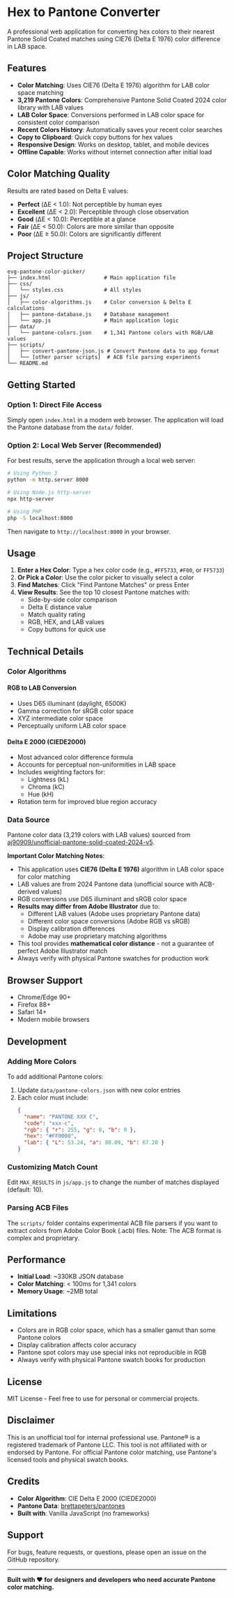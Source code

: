 # Hex to Pantone Converter

A professional web application for converting hex colors to their nearest Pantone Solid Coated matches using CIE76 (Delta E 1976) color difference in LAB space.

## Features

- **Color Matching**: Uses CIE76 (Delta E 1976) algorithm for LAB color space matching
- **3,219 Pantone Colors**: Comprehensive Pantone Solid Coated 2024 color library with LAB values
- **LAB Color Space**: Conversions performed in LAB color space for consistent color comparison
- **Recent Colors History**: Automatically saves your recent color searches
- **Copy to Clipboard**: Quick copy buttons for hex values
- **Responsive Design**: Works on desktop, tablet, and mobile devices
- **Offline Capable**: Works without internet connection after initial load

## Color Matching Quality

Results are rated based on Delta E values:

- **Perfect** (ΔE < 1.0): Not perceptible by human eyes
- **Excellent** (ΔE < 2.0): Perceptible through close observation
- **Good** (ΔE < 10.0): Perceptible at a glance
- **Fair** (ΔE < 50.0): Colors are more similar than opposite
- **Poor** (ΔE ≥ 50.0): Colors are significantly different

## Project Structure

```
evg-pantone-color-picker/
├── index.html                 # Main application file
├── css/
│   └── styles.css             # All styles
├── js/
│   ├── color-algorithms.js    # Color conversion & Delta E calculations
│   ├── pantone-database.js    # Database management
│   └── app.js                 # Main application logic
├── data/
│   └── pantone-colors.json    # 1,341 Pantone colors with RGB/LAB values
├── scripts/
│   ├── convert-pantone-json.js # Convert Pantone data to app format
│   └── [other parser scripts]  # ACB file parsing experiments
└── README.md
```

## Getting Started

### Option 1: Direct File Access

Simply open `index.html` in a modern web browser. The application will load the Pantone database from the `data/` folder.

### Option 2: Local Web Server (Recommended)

For best results, serve the application through a local web server:

```bash
# Using Python 3
python -m http.server 8000

# Using Node.js http-server
npx http-server

# Using PHP
php -S localhost:8000
```

Then navigate to `http://localhost:8000` in your browser.

## Usage

1. **Enter a Hex Color**: Type a hex color code (e.g., `#FF5733`, `#F00`, or `FF5733`)
2. **Or Pick a Color**: Use the color picker to visually select a color
3. **Find Matches**: Click "Find Pantone Matches" or press Enter
4. **View Results**: See the top 10 closest Pantone matches with:
   - Side-by-side color comparison
   - Delta E distance value
   - Match quality rating
   - RGB, HEX, and LAB values
   - Copy buttons for quick use

## Technical Details

### Color Algorithms

#### RGB to LAB Conversion
- Uses D65 illuminant (daylight, 6500K)
- Gamma correction for sRGB color space
- XYZ intermediate color space
- Perceptually uniform LAB color space

#### Delta E 2000 (CIEDE2000)
- Most advanced color difference formula
- Accounts for perceptual non-uniformities in LAB space
- Includes weighting factors for:
  - Lightness (kL)
  - Chroma (kC)
  - Hue (kH)
- Rotation term for improved blue region accuracy

### Data Source

Pantone color data (3,219 colors with LAB values) sourced from [aj90909/unofficial-pantone-solid-coated-2024-v5](https://github.com/aj90909/unofficial-pantone-solid-coated-2024-v5).

**Important Color Matching Notes**:
- This application uses **CIE76 (Delta E 1976)** algorithm in LAB color space for color matching
- LAB values are from 2024 Pantone data (unofficial source with ACB-derived values)
- RGB conversions use D65 illuminant and sRGB color space
- **Results may differ from Adobe Illustrator** due to:
  - Different LAB values (Adobe uses proprietary Pantone data)
  - Different color space conversions (Adobe RGB vs sRGB)
  - Display calibration differences
  - Adobe may use proprietary matching algorithms
- This tool provides **mathematical color distance** - not a guarantee of perfect Adobe Illustrator match
- Always verify with physical Pantone swatches for production work

## Browser Support

- Chrome/Edge 90+
- Firefox 88+
- Safari 14+
- Modern mobile browsers

## Development

### Adding More Colors

To add additional Pantone colors:

1. Update `data/pantone-colors.json` with new color entries
2. Each color must include:
   ```json
   {
     "name": "PANTONE XXX C",
     "code": "xxx-c",
     "rgb": { "r": 255, "g": 0, "b": 0 },
     "hex": "#FF0000",
     "lab": { "L": 53.24, "a": 80.09, "b": 67.20 }
   }
   ```

### Customizing Match Count

Edit `MAX_RESULTS` in `js/app.js` to change the number of matches displayed (default: 10).

### Parsing ACB Files

The `scripts/` folder contains experimental ACB file parsers if you want to extract colors from Adobe Color Book (.acb) files. Note: The ACB format is complex and proprietary.

## Performance

- **Initial Load**: ~330KB JSON database
- **Color Matching**: < 100ms for 1,341 colors
- **Memory Usage**: ~2MB total

## Limitations

- Colors are in RGB color space, which has a smaller gamut than some Pantone colors
- Display calibration affects color accuracy
- Pantone spot colors may use special inks not reproducible in RGB
- Always verify with physical Pantone swatch books for production

## License

MIT License - Feel free to use for personal or commercial projects.

## Disclaimer

This is an unofficial tool for internal professional use. Pantone® is a registered trademark of Pantone LLC. This tool is not affiliated with or endorsed by Pantone. For official Pantone color matching, use Pantone's licensed tools and physical swatch books.

## Credits

- **Color Algorithm**: CIE Delta E 2000 (CIEDE2000)
- **Pantone Data**: [brettapeters/pantones](https://github.com/brettapeters/pantones)
- **Built with**: Vanilla JavaScript (no frameworks)

## Support

For bugs, feature requests, or questions, please open an issue on the GitHub repository.

---

**Built with ❤️ for designers and developers who need accurate Pantone color matching.**

